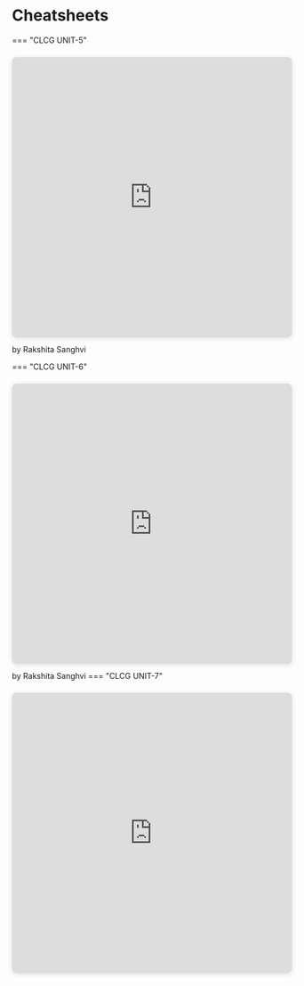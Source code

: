 # Cheatsheets

=== "CLCG UNIT-5"
    <div style="position: relative; width: 100%; height: 0; padding-top: 100.0000%;
    padding-bottom: 0; box-shadow: 0 2px 8px 0 rgba(63,69,81,0.16); margin-top: 1.6em; margin-bottom: 0.9em; overflow: hidden;
    border-radius: 8px; will-change: transform;">
    <iframe loading="lazy" style="position: absolute; width: 100%; height: 100%; top: 0; left: 0; border: none; padding: 0;margin: 0;"
        src="https://www.canva.com/design/DAGCqH1cyv8/yh4290WVJfw5xiL75iTDTA/view?embed" allowfullscreen="allowfullscreen" allow="fullscreen">
    </iframe>
    </div>
    by Rakshita Sanghvi

=== "CLCG UNIT-6"
    <div style="position: relative; width: 100%; height: 0; padding-top: 100.0000%;
    padding-bottom: 0; box-shadow: 0 2px 8px 0 rgba(63,69,81,0.16); margin-top: 1.6em; margin-bottom: 0.9em; overflow: hidden;
    border-radius: 8px; will-change: transform;">
    <iframe loading="lazy" style="position: absolute; width: 100%; height: 100%; top: 0; left: 0; border: none; padding: 0;margin: 0;"
        src="https://www.canva.com/design/DAGD5yD0WHk/Cr3WLg3-H3b4vRn5JHnr2g/view?embed" allowfullscreen="allowfullscreen" allow="fullscreen">
    </iframe>
    </div>
    by Rakshita Sanghvi
=== "CLCG UNIT-7"
    <div style="position: relative; width: 100%; height: 0; padding-top: 100.0000%;
    padding-bottom: 0; box-shadow: 0 2px 8px 0 rgba(63,69,81,0.16); margin-top: 1.6em; margin-bottom: 0.9em; overflow: hidden;
    border-radius: 8px; will-change: transform;">
    <iframe loading="lazy" style="position: absolute; width: 100%; height: 100%; top: 0; left: 0; border: none; padding: 0;margin: 0;"
        src="https://www.canva.com/design/DAGD5vjBEC4/k6j1P0b4Y_JYHYvd1kG0xA/view?embed" allowfullscreen="allowfullscreen" allow="fullscreen">
    </iframe>
    </div>
